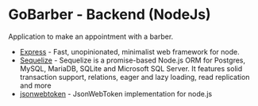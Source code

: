 # GoBarber - Backend (NodeJs)

Application to make an appointment with a barber.


* [Express](https://github.com/expressjs/express) - Fast, unopinionated, minimalist web framework for node.
* [Sequelize](https://github.com/sequelize/sequelize) - Sequelize is a promise-based Node.js ORM for Postgres, MySQL, MariaDB, SQLite and Microsoft SQL Server. It features solid transaction support, relations, eager and lazy loading, read replication and more
* [jsonwebtoken](https://github.com/auth0/node-jsonwebtoken) - JsonWebToken implementation for node.js
